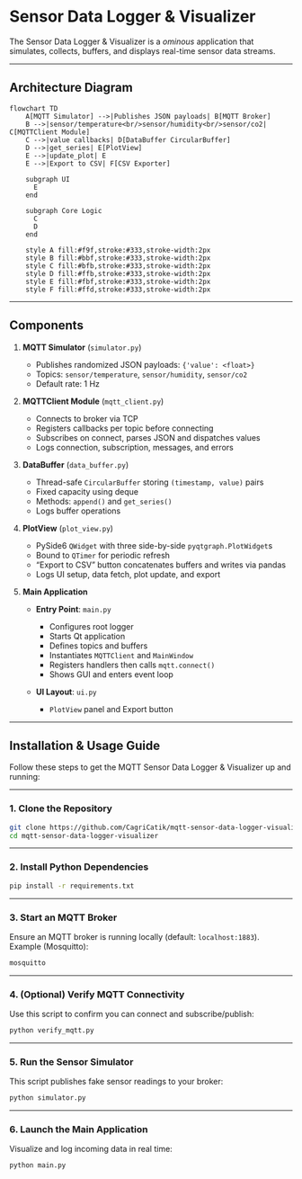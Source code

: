 # Sensor Data Logger & Visualizer

The Sensor Data Logger & Visualizer is a *ominous* application that simulates, collects, buffers, and displays real-time sensor data streams.

---

## Architecture Diagram

```mermaid
flowchart TD
    A[MQTT Simulator] -->|Publishes JSON payloads| B[MQTT Broker]
    B -->|sensor/temperature<br/>sensor/humidity<br/>sensor/co2| C[MQTTClient Module]
    C -->|value callbacks| D[DataBuffer CircularBuffer]
    D -->|get_series| E[PlotView]
    E -->|update_plot| E
    E -->|Export to CSV| F[CSV Exporter]

    subgraph UI
      E
    end

    subgraph Core Logic
      C
      D
    end

    style A fill:#f9f,stroke:#333,stroke-width:2px
    style B fill:#bbf,stroke:#333,stroke-width:2px
    style C fill:#bfb,stroke:#333,stroke-width:2px
    style D fill:#ffb,stroke:#333,stroke-width:2px
    style E fill:#fbf,stroke:#333,stroke-width:2px
    style F fill:#ffd,stroke:#333,stroke-width:2px

```

---

## Components

1. **MQTT Simulator** (`simulator.py`)

   * Publishes randomized JSON payloads: `{'value': <float>}`
   * Topics: `sensor/temperature`, `sensor/humidity`, `sensor/co2`
   * Default rate: 1 Hz

2. **MQTTClient Module** (`mqtt_client.py`)

   * Connects to broker via TCP
   * Registers callbacks per topic before connecting
   * Subscribes on connect, parses JSON and dispatches values
   * Logs connection, subscription, messages, and errors

3. **DataBuffer** (`data_buffer.py`)

   * Thread-safe `CircularBuffer` storing `(timestamp, value)` pairs
   * Fixed capacity using deque
   * Methods: `append()` and `get_series()`
   * Logs buffer operations

4. **PlotView** (`plot_view.py`)

   * PySide6 `QWidget` with three side-by-side `pyqtgraph.PlotWidget`s
   * Bound to `QTimer` for periodic refresh
   * “Export to CSV” button concatenates buffers and writes via pandas
   * Logs UI setup, data fetch, plot update, and export

5. **Main Application**

   * **Entry Point**: `main.py`

     * Configures root logger
     * Starts Qt application
     * Defines topics and buffers
     * Instantiates `MQTTClient` and `MainWindow`
     * Registers handlers then calls `mqtt.connect()`
     * Shows GUI and enters event loop
     
   * **UI Layout**: `ui.py`
     * `PlotView` panel and Export button

---

## Installation & Usage Guide

Follow these steps to get the MQTT Sensor Data Logger & Visualizer up and running:

---

### 1. Clone the Repository

```bash
git clone https://github.com/CagriCatik/mqtt-sensor-data-logger-visualizer.git
cd mqtt-sensor-data-logger-visualizer
```

---

### 2. Install Python Dependencies

```bash
pip install -r requirements.txt
```

---

### 3. Start an MQTT Broker

Ensure an MQTT broker is running locally (default: `localhost:1883`).
Example (Mosquitto):

```bash
mosquitto
```

---

### 4. (Optional) Verify MQTT Connectivity

Use this script to confirm you can connect and subscribe/publish:

```bash
python verify_mqtt.py
```

---

### 5. Run the Sensor Simulator

This script publishes fake sensor readings to your broker:

```bash
python simulator.py
```

---

### 6. Launch the Main Application

Visualize and log incoming data in real time:

```bash
python main.py
```

